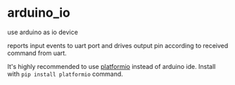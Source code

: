 # arduino_io
use arduino as io device

reports input events to uart port and drives output pin according to received command from uart.

It's highly recommended to use [platformio](http://platformio.org) instead of arduino ide. Install with ```pip install platformio``` command.
